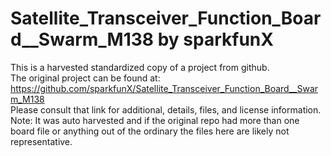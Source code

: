 
# Satellite_Transceiver_Function_Board__Swarm_M138 by sparkfunX  
This is a harvested standardized copy of a project from github.  
The original project can be found at:  
https://github.com/sparkfunX/Satellite_Transceiver_Function_Board__Swarm_M138  
Please consult that link for additional, details, files, and license information.  
Note: It was auto harvested and if the original repo had more than one board file or anything out of the ordinary the files here are likely not representative.  
    